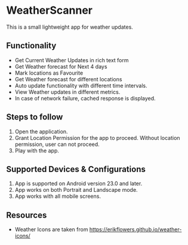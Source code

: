 # WeatherScanner

This is a small lightweight app for weather updates.

## Functionality
  - Get Current Weather Updates in rich text form
  - Get Weather forecast for Next 4 days
  - Mark locations as Favourite
  - Get Weather forecast for different locations
  - Auto update functionality with different time intervals.
  - View Weather updates in different metrics.
  - In case of network failure, cached response is displayed.
  
## Steps to follow
  1. Open the application.
  2. Grant Location Permission for the app to proceed. Without location permission, user can not proceed.
  3. Play with the app.
  
## Supported Devices & Configurations
  1. App is supported on Android version 23.0 and later.
  2. App works on both Portrait and Landscape mode.
  3. App works with all mobile screens.
  
## Resources
  - Weather Icons are taken from https://erikflowers.github.io/weather-icons/
